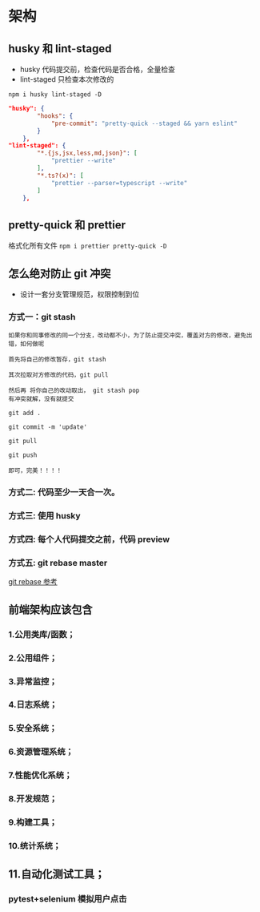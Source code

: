 # 架构

## husky 和 lint-staged

- husky 代码提交前，检查代码是否合格，全量检查
- lint-staged 只检查本次修改的

`npm i husky lint-staged -D`

```json
"husky": {
		"hooks": {
			"pre-commit": "pretty-quick --staged && yarn eslint"
		}
	},
"lint-staged": {
		"*.{js,jsx,less,md,json}": [
			"prettier --write"
		],
		"*.ts?(x)": [
			"prettier --parser=typescript --write"
		]
	},
```

## pretty-quick 和 prettier

格式化所有文件
`npm i prettier pretty-quick -D`

## 怎么绝对防止 git 冲突

- 设计一套分支管理规范，权限控制到位

### 方式一：git stash

```
如果你和同事修改的同一个分支，改动都不小，为了防止提交冲突，覆盖对方的修改，避免出错，如何做呢

首先将自己的修改暂存，git stash

其次拉取对方修改的代码，git pull

然后再 将你自己的改动取出， git stash pop
有冲突就解，没有就提交

git add .

git commit -m 'update'

git pull

git push

即可，完美！！！！
```

### 方式二: 代码至少一天合一次。

### 方式三: 使用 husky

### 方式四: 每个人代码提交之前，代码 preview

### 方式五: git rebase master

[git rebase 参考](https://zhuanlan.zhihu.com/p/427842903?utm_id=0)

## 前端架构应该包含

### 1.公用类库/函数；

### 2.公用组件；

### 3.异常监控；

### 4.日志系统；

### 5.安全系统；

### 6.资源管理系统；

### 7.性能优化系统；

### 8.开发规范；

### 9.构建工具；

### 10.统计系统；

## 11.自动化测试工具；

### pytest+selenium 模拟用户点击
